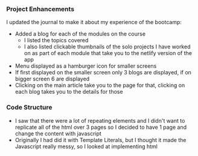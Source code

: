 ### Project Enhancements

I updated the journal to make it about my experience of the bootcamp:

- Added a blog for each of the modules on the course
  - I listed the topics covered
  - I also listed clickable thumbnails of the solo projects I have worked on as part of each module that take you to the netlify version of the app
- Menu displayed as a hamburger icon for smaller screens
- If first displayed on the smaller screen only 3 blogs are displayed, if on bigger screen 6 are displayed
- Clicking on the main article take you to the page for that, clicking on each blog takes you to the details for those


### Code  Structure
- I saw that there were a lot of repeating elements and I didn't want to replicate all of the html over 3 pages so I decided to have 1 page and change the content with javascript
- Originally I had did it with Template Literals, but I thought it made the Javascript really messy, so I looked at implementing html <template>s. That has tidied up the Javascript but I'm not sure if it has now made the html a bit messy, haha. And I don't know if I have implemented them as they are intended.
- Tried to make the code as dry as possible in the Javascript by having appendToMainElement and using for the elements that were repeating code
- I have made use of the same code for the list of blogs and hide/view the recent posts label depending on what page you are on, as per the design
- The css possibly got away from me a bit and now its hard to see what I can do to improve it :)
- I picked 500px for the media query just because it seemed right

Thank you for your time.